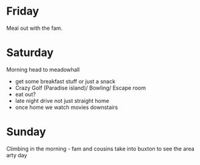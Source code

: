 # Friday 
Meal out with the fam. 

# Saturday 
Morning head to meadowhall
- get some breakfast stuff or just a snack
-   Crazy Golf (Paradise island)/ Bowling/ Escape room
-   eat out?
-   late night drive not just straight home
-   once home we watch movies downstairs

  # Sunday 
  Climbing in the morning - fam and cousins 
  take into buxton to see the area
  arty day 
  
